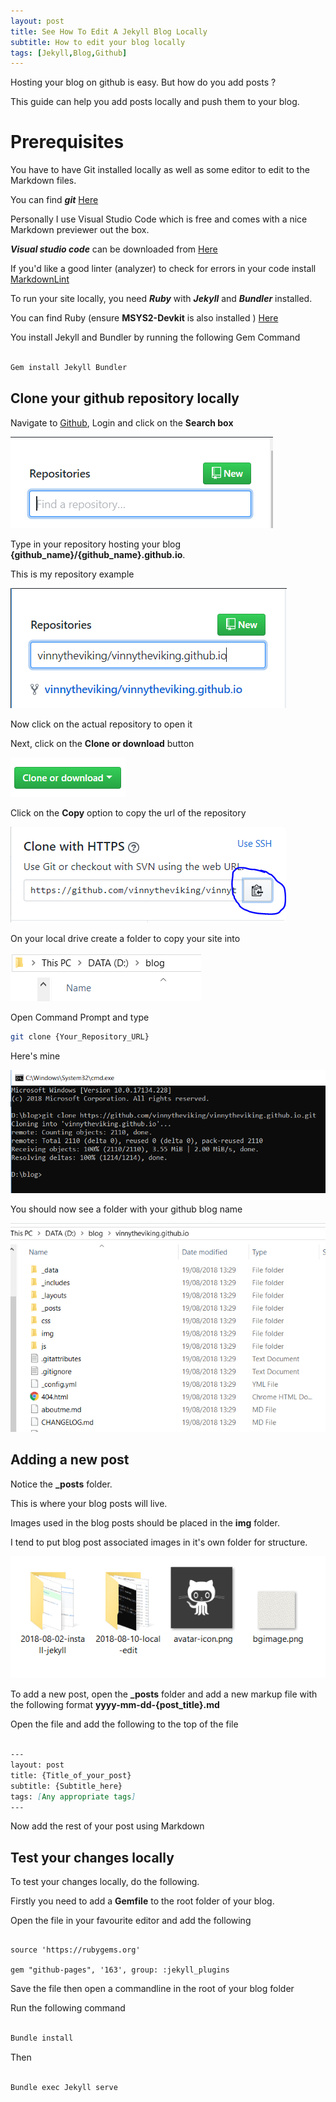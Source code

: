 ```yaml
---
layout: post
title: See How To Edit A Jekyll Blog Locally
subtitle: How to edit your blog locally
tags: [Jekyll,Blog,Github]
---
```


Hosting your blog on github is easy. But how do you add posts ?

This guide can help you add posts locally and push them to your blog.

# Prerequisites

You have to have Git installed locally as well as some editor to edit to the Markdown files.

You can find ***git*** [Here](https://git-scm.com/)

Personally I use Visual Studio Code which is free and comes with a nice Markdown previewer out the box.

***Visual studio code*** can be downloaded from [Here](https://code.visualstudio.com/)

If you'd like a good linter (analyzer) to check for errors in your code install [MarkdownLint](https://marketplace.visualstudio.com/items?itemName=DavidAnson.vscode-markdownlint)

To run your site locally, you need ***Ruby*** with ***Jekyll*** and ***Bundler*** installed.

You can find Ruby (ensure **MSYS2-Devkit** is also installed ) [Here](https://rubyinstaller.org/downloads/)

You install Jekyll and Bundler by running the following Gem Command

```bash

Gem install Jekyll Bundler

```

## Clone your github repository locally

Navigate to [Github](http://github.com), Login and click on the **Search box**

![github repository search box](../img/2018-08-10-local-edit/github_searchbox.png)

Type in your repository hosting your blog **{github_name}/{github_name}.github.io**.

This is my repository example

![github repository search box with repo name](../img/2018-08-10-local-edit/github_search_with_repo.png)

Now click on the actual repository to open it

Next, click on the **Clone or download** button

![github clone option](../img/2018-08-10-local-edit/github_clone_button.png)

Click on the **Copy** option to copy the url of the repository

![github clone url](../img/2018-08-10-local-edit/github_clone_option.png)

On your local drive create a folder to copy your site into

![local blog parent folder](../img/2018-08-10-local-edit/local_blog_parent_folder.png)

Open Command Prompt and type

```bash
git clone {Your_Repository_URL}

```

Here's mine

![git clone example](../img/2018-08-10-local-edit/git_clone_example.png)

You should now see a folder with your github blog name

![local folder structure](../img/2018-08-10-local-edit/local_folder_structure.png)

## Adding a new post

Notice the **_posts** folder.

This is where your blog posts will live.

Images used in the blog posts should be placed in the **img** folder.

I tend to put blog post associated images in it's own folder for structure.

![local img structure](../img/2018-08-10-local-edit/local_img_structure.png)

To add a new post, open the **_posts** folder and add a new markup file with the following format **yyyy-mm-dd-{post_title}.md**

Open the file and add the following to the top of the file

```Markdown

---
layout: post
title: {Title_of_your_post}
subtitle: {Subtitle_here}
tags: [Any appropriate tags]
---

```

Now add the rest of your post using Markdown

## Test your changes locally

To test your changes locally, do the following.

Firstly you need to add a **Gemfile** to the root folder of your blog.

Open the file in your favourite editor and add the following

```Gemfile

source 'https://rubygems.org'

gem "github-pages", '163', group: :jekyll_plugins

```

Save the file then open a commandline in the root of your blog folder

Run the following command

```bash

Bundle install

```

Then

```bash

Bundle exec Jekyll serve

```


